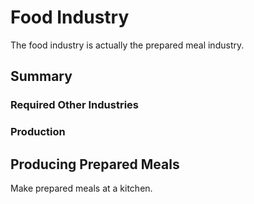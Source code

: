 # Food Industry

The food industry is actually the prepared meal industry.

## Summary

### Required Other Industries

### Production

## Producing Prepared Meals

Make prepared meals at a kitchen.
